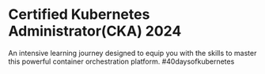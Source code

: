 # Certified Kubernetes Administrator(CKA) 2024

An intensive learning journey designed to equip you with the skills to master this powerful container orchestration platform.
#40daysofkubernetes

